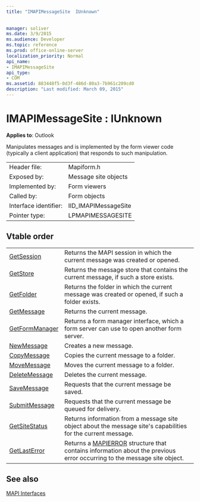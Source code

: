 ```yaml
---
title: "IMAPIMessageSite  IUnknown"
 
 
manager: soliver
ms.date: 3/9/2015
ms.audience: Developer
ms.topic: reference
ms.prod: office-online-server
localization_priority: Normal
api_name:
- IMAPIMessageSite
api_type:
- COM
ms.assetid: 883448f5-0d3f-486d-80a3-7b961c209cd0
description: "Last modified: March 09, 2015"
---
```


# IMAPIMessageSite : IUnknown

  
  
**Applies to**: Outlook 
  
Manipulates messages and is implemented by the form viewer code (typically a client application) that responds to such manipulation.
  
|||
|:-----|:-----|
|Header file:  <br/> |Mapiform.h  <br/> |
|Exposed by:  <br/> |Message site objects  <br/> |
|Implemented by:  <br/> |Form viewers  <br/> |
|Called by:  <br/> |Form objects  <br/> |
|Interface identifier:  <br/> |IID_IMAPIMessageSite  <br/> |
|Pointer type:  <br/> |LPMAPIMESSAGESITE  <br/> |
   
## Vtable order

|||
|:-----|:-----|
|[GetSession](imapimessagesite-getsession.md) <br/> |Returns the MAPI session in which the current message was created or opened.  <br/> |
|[GetStore](imapimessagesite-getstore.md) <br/> |Returns the message store that contains the current message, if such a store exists.  <br/> |
|[GetFolder](imapimessagesite-getfolder.md) <br/> |Returns the folder in which the current message was created or opened, if such a folder exists.  <br/> |
|[GetMessage](imapimessagesite-getmessage.md) <br/> |Returns the current message.  <br/> |
|[GetFormManager](imapimessagesite-getformmanager.md) <br/> |Returns a form manager interface, which a form server can use to open another form server.  <br/> |
|[NewMessage](imapimessagesite-newmessage.md) <br/> |Creates a new message.  <br/> |
|[CopyMessage](imapimessagesite-copymessage.md) <br/> |Copies the current message to a folder.  <br/> |
|[MoveMessage](imapimessagesite-movemessage.md) <br/> |Moves the current message to a folder.  <br/> |
|[DeleteMessage](imapimessagesite-deletemessage.md) <br/> |Deletes the current message.  <br/> |
|[SaveMessage](imapimessagesite-savemessage.md) <br/> |Requests that the current message be saved.  <br/> |
|[SubmitMessage](imapimessagesite-submitmessage.md) <br/> |Requests that the current message be queued for delivery.  <br/> |
|[GetSiteStatus](imapimessagesite-getsitestatus.md) <br/> |Returns information from a message site object about the message site's capabilities for the current message.  <br/> |
|[GetLastError](imapimessagesite-getlasterror.md) <br/> |Returns a [MAPIERROR](mapierror.md) structure that contains information about the previous error occurring to the message site object.  <br/> |
   
## See also



[MAPI Interfaces](mapi-interfaces.md)

